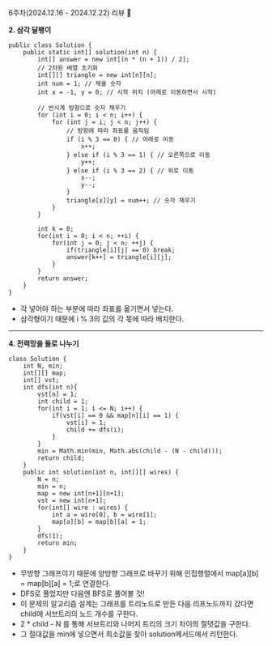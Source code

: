 6주차(2024.12.16 - 2024.12.22) 리뷰 🤔

**2. 삼각 달팽이**
```
public class Solution {
    public static int[] solution(int n) {
        int[] answer = new int[(n * (n + 1)) / 2];
        // 2차원 배열 초기화
        int[][] triangle = new int[n][n];
        int num = 1; // 채울 숫자
        int x = -1, y = 0; // 시작 위치 (아래로 이동하면서 시작)

        // 반시계 방향으로 숫자 채우기
        for (int i = 0; i < n; i++) {
            for (int j = i; j < n; j++) {
                // 방향에 따라 좌표를 움직임
                if (i % 3 == 0) { // 아래로 이동
                    x++;
                } else if (i % 3 == 1) { // 오른쪽으로 이동
                    y++;
                } else if (i % 3 == 2) { // 위로 이동
                    x--;
                    y--;
                }
                triangle[x][y] = num++; // 숫자 채우기
            }
        }

        int k = 0;
        for(int i = 0; i < n; ++i) {
            for(int j = 0; j < n; ++j) {
                if(triangle[i][j] == 0) break;
                answer[k++] = triangle[i][j];
            }
        }
        return answer;
    }
}
```
- 각 넣어야 하는 부분에 따라 좌표를 옮기면서 넣는다.
- 삼각형이기 때문에 i % 3의 값의 각 몫에 따라 배치한다.
---
**4. 전력망을 둘로 나누기**
```
class Solution {
    int N, min;
    int[][] map;
    int[] vst;
    int dfs(int n){
        vst[n] = 1;
        int child = 1;
        for(int i = 1; i <= N; i++) {
            if(vst[i] == 0 && map[n][i] == 1) {
                vst[i] = 1;
                child += dfs(i);
            }
        }
        min = Math.min(min, Math.abs(child - (N - child)));
        return child;
    }
    public int solution(int n, int[][] wires) {
        N = n;
        min = n;
        map = new int[n+1][n+1];
        vst = new int[n+1];
        for(int[] wire : wires) {
            int a = wire[0], b = wire[1];
            map[a][b] = map[b][a] = 1;
        }
        dfs(1);
        return min;
    }
}
```
- 무방향 그래프이기 때문에 양방향 그래프로 바꾸기 위해 인접행렬에서 map[a][b] = map[b][a] = 1;로 연결한다.
- DFS로 풀었지만 다음엔 BFS로 풀어볼 것!
- 이 문제의 알고리즘 설계는 그래프를 트리노드로 만든 다음 리프노드까지 갔다면 child에 서브트리의 노드 개수를 구한다.
- 2 * child - N 를 통해 서브트리와 나머지 트리의 크기 차이의 절댓값을 구한다.
- 그 절대값을 min에 넣으면서 최소값을 찾아 solution메서드에서 리턴한다.


